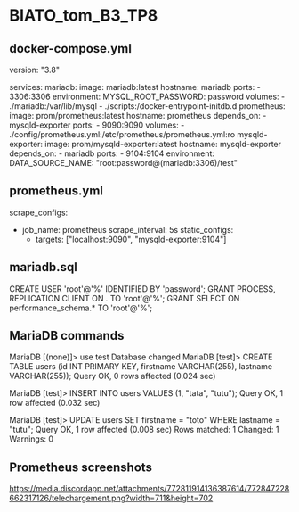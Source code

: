 # BIATO_tom_B3_TP8


## docker-compose.yml

version: "3.8"

services:
    mariadb:
        image: mariadb:latest
        hostname: mariadb
        ports:
            - 3306:3306
        environment:
            MYSQL_ROOT_PASSWORD: password
        volumes:
            - ./mariadb:/var/lib/mysql
            - ./scripts:/docker-entrypoint-initdb.d
    prometheus:
        image: prom/prometheus:latest
        hostname: prometheus
        depends_on:
            - mysqld-exporter
        ports:
            - 9090:9090
        volumes:
            - ./config/prometheus.yml:/etc/prometheus/prometheus.yml:ro
    mysqld-exporter:
        image: prom/mysqld-exporter:latest
        hostname: mysqld-exporter
        depends_on:
            - mariadb
        ports:
            - 9104:9104
        environment:
            DATA_SOURCE_NAME: "root:password@(mariadb:3306)/test"


## prometheus.yml

scrape_configs:
  - job_name: prometheus
    scrape_interval: 5s
    static_configs:
      - targets: ["localhost:9090", "mysqld-exporter:9104"]


## mariadb.sql

CREATE USER 'root'@'%' IDENTIFIED BY 'password';
GRANT PROCESS, REPLICATION CLIENT ON *.* TO 'root'@'%';
GRANT SELECT ON performance_schema.* TO 'root'@'%';


## MariaDB commands

MariaDB [(none)]> use test
Database changed
MariaDB [test]> CREATE TABLE users (id INT PRIMARY KEY, firstname VARCHAR(255), lastname VARCHAR(255));
Query OK, 0 rows affected (0.024 sec)

MariaDB [test]> INSERT INTO users VALUES (1, "tata", "tutu");
Query OK, 1 row affected (0.032 sec)

MariaDB [test]> UPDATE users SET firstname = "toto" WHERE lastname = "tutu";
Query OK, 1 row affected (0.008 sec)
Rows matched: 1  Changed: 1  Warnings: 0


## Prometheus screenshots

https://media.discordapp.net/attachments/772811914136387614/772847228662317126/telechargement.png?width=711&height=702

